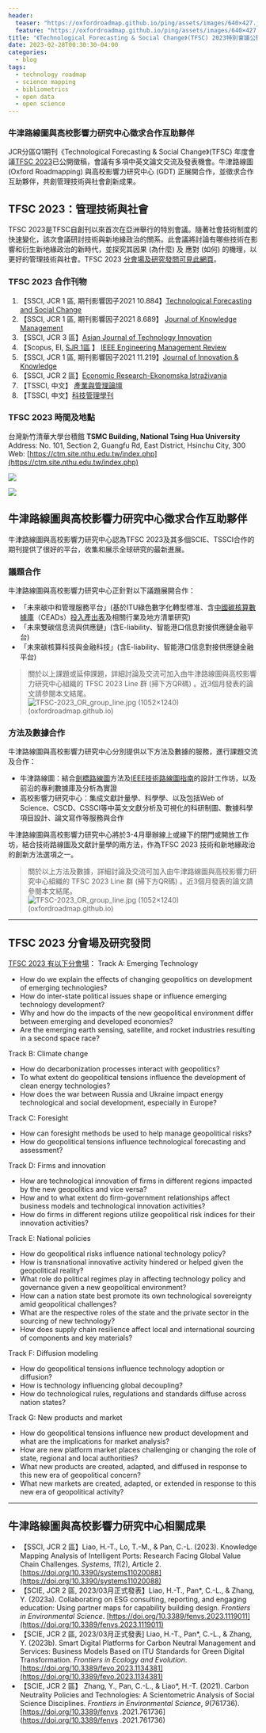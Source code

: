 ```yaml
---
header: 
  teaser: "https://oxfordroadmap.github.io/ping/assets/images/640×427.jpg"
  feature: "https://oxfordroadmap.github.io/ping/assets/images/640×427.jpg"
title: "《Technological Forecasting & Social Change》(TFSC) 2023特別會議公開徵稿"
date: 2023-02-28T00:30:30-04:00
categories:
  - blog
tags:
  - technology roadmap
  - science mapping
  - bibliometrics
  - open data
  - open science
---
```


### 牛津路線圖與高校影響力研究中心徵求合作互助夥伴

JCR分區Q1期刊《Technological Forecasting & Social Change》(TFSC) 年度會議[TFSC 2023](https://www.tfsc2023.org/)已公開徵稿，會議有多項中英文論文交流及發表機會。牛津路線圖 (Oxford Roadmapping) 與高校影響力研究中心 (GDT) 正展開合作，並徵求合作互助夥伴，共創管理技術與社會創新成果。


##  TFSC 2023：管理技術與社會

TFSC 2023是TFSC自創刊以來首次在亞洲舉行的特別會議。隨著社會技術制度的快速變化，該次會議研討技術與新地緣政治的關系。此會議將討論有哪些技術在影響和衍生新地緣政治的新時代，並探究其因果 (為什麼) 及 應對 (如何) 的機理，以更好的管理技術與社會。TFSC 2023 [分會場及研究發問可見此網頁](https://www.tfsc2023.org/tracks.php)。

### TFSC 2023 合作刊物

1. 【SSCI, JCR 1 區, 期刊影響因子2021 10.884】[Technological Forecasting and Social Change](https://www.tfsc2023.org/SI_CFP.docx?t=20230228134050)
2. 【SSCI, JCR 1 區, 期刊影響因子2021 8.689】 [Journal of Knowledge Management](https://www.emeraldgrouppublishing.com/journal/jkm#aims-and-scope)
3. 【SSCI, JCR 3 區】[Asian Journal of Technology Innovation](https://www.tandfonline.com/action/journalInformation?show=aimsScope&journalCode=rajt20)
4. 【Scopus, EI,  [SJR 1區](https://www.scimagojr.com/journalsearch.php?q=29780&tip=sid) 】 [IEEE Engineering Management Review](https://www.ieee-tems.org/ieee-engineering-management-review/)
5. 【SSCI, JCR 1 區, 期刊影響因子2021 11.219】[Journal of Innovation & Knowledge](https://www.sciencedirect.com/journal/journal-of-innovation-and-knowledge)
6. 【SSCI, JCR 2 區】[Economic Research-Ekonomska Istraživanja](https://www.tandfonline.com/action/journalInformation?show=journalMetrics&journalCode=rero20)
7. 【TSSCI, 中文】 [產業與管理論壇](https://www.tfsc2023.org/IMF_SI.docx)
8. 【TSSCI, 中文】[科技管理學刊](https://www.tfsc2023.org/TM-SI.docx)

### TFSC 2023 時間及地點

台灣新竹清華大學台積館
**TSMC Building, National Tsing Hua University**  
Address: No. 101, Section 2, Guangfu Rd, East District, Hsinchu City, 300  
Web: [https://ctm.site.nthu.edu.tw/index.php](https://ctm.site.nthu.edu.tw/index.php)

![](https://www.tfsc2023.org/images/tsmc-07.jpg)

![](https://www.tfsc2023.org/images/tsmc-10.jpg)


## 牛津路線圖與高校影響力研究中心徵求合作互助夥伴

牛津路線圖與高校影響力研究中心認為TFSC 2023及其多個SCIE、TSSCI合作的期刊提供了很好的平台，收集和展示全球研究的最新進展。

### 議題合作

牛津路線圖與高校影響力研究中心正針對以下議題展開合作：

* 「未來碳中和管理服務平台」(基於ITU綠色數字化轉型標准、含[中國碳核算數據庫](https://www.ceads.net.cn/)（CEADs）[投入產出表](https://www.ceads.net.cn/data/input_output_tables/)及相關行業及地方清單研究)
* 「未來雙碳信息流與供應鏈」(含E-liability、智能港口信息對接供應鏈金融平台)
* 「未來碳核算科技與金融科技」(含E-liability、智能港口信息對接供應鏈金融平台)

> 關於以上課題或延伸課題，詳細討論及交流可加入由牛津路線圖與高校影響力研究中心組織的 TFSC 2023 Line 群 (掃下方QR碼) 。近3個月發表的論文請參閱本文結尾。
> ![TFSC-2023_OR_group_line.jpg (1052×1240) (oxfordroadmap.github.io)](https://oxfordroadmap.github.io/ping/assets/images/groups/TFSC-2023_OR_group_line.jpeg)


### 方法及數據合作

牛津路線圖與高校影響力研究中心分別提供以下方法及數據的服務，進行課題交流及合作：

* 牛津路線圖：結合[劍橋路線圖](https://www.cambridgeroadmapping.net/)方法及[IEEE技術路線圖指南](https://roadmaps.ieee.org/guide-to-technology-roadmaps)的設計工作坊，以及前沿的專利數據庫及分析為實證
* 高校影響力研究中心：集成文獻計量學、科學學、以及包括Web of Science、CSCD、CSSCI等中英文文獻分析及可視化的科研制圖、數據科學項目設計、論文寫作等服務與合作

牛津路線圖與高校影響力研究中心將於3-4月舉辦線上或線下的閉門或開放工作坊，結合技術路線圖及文獻計量學的兩方法，作為TFSC 2023 技術和新地緣政治的創新方法選項之一。

> 關於以上方法及數據，詳細討論及交流可加入由牛津路線圖與高校影響力研究中心組織的 TFSC 2023 Line 群 (掃下方QR碼) 。近3個月發表的論文請參閱本文結尾。
> ![TFSC-2023_OR_group_line.jpg (1052×1240) (oxfordroadmap.github.io)](https://oxfordroadmap.github.io/ping/assets/images/groups/TFSC-2023_OR_group_line.jpeg)


-----
## TFSC 2023 分會場及研究發問

[TFSC 2023 有以下分會場](https://www.tfsc2023.org/tracks.php)：
Track A: Emerging Technology

-   How do we explain the effects of changing geopolitics on development of emerging technologies?
-   How do inter-state political issues shape or influence emerging technology development?
-   Why and how do the impacts of the new geopolitical environment differ between emerging and developed economies?
-   Are the emerging earth sensing, satellite, and rocket industries resulting in a second space race?

Track B: Climate change

-   How do decarbonization processes interact with geopolitics?
-   To what extent do geopolitical tensions influence the development of clean energy technologies?
-   How does the war between Russia and Ukraine impact energy technological and social development, especially in Europe?

Track C: Foresight

-   How can foresight methods be used to help manage geopolitical risks?
-   How do geopolitical tensions influence technological forecasting and assessment?

Track D: Firms and innovation

-   How are technological innovation of firms in different regions impacted by the new geopolitics and vice versa?
-   How and to what extent do firm-government relationships affect business models and technological innovation activities?
-   How do firms in different regions utilize geopolitical risk indices for their innovation activities?

Track E: National policies

-   How do geopolitical risks influence national technology policy?
-   How is transnational innovative activity hindered or helped given the geopolitical reality?
-   What role do political regimes play in affecting technology policy and governance given a new geopolitical environment?
-   How can a nation state best promote its own technological sovereignty amid geopolitical challenges?
-   What are the respective roles of the state and the private sector in the sourcing of new technology?
-   How does supply chain resilience affect local and international sourcing of components and key materials?

Track F: Diffusion modeling

-   How do geopolitical tensions influence technology adoption or diffusion?
-   How is technology influencing global decoupling?
-   How do technological rules, regulations and standards diffuse across nation states?

Track G: New products and market

-   How do geopolitical tensions influence new product development and what are the implications for market analysis?
-   How are new platform market places challenging or changing the role of state, regional and local authorities?
-   What new products are created, adapted, and diffused in response to this new era of geopolitical concern?
-   What new markets are created, adapted, or extended in response to this new era of geopolitical activity?





-----


## 牛津路線圖與高校影響力研究中心相關成果

* 【SSCI, JCR 2 區】Liao, H.-T., Lo, T.-M., & Pan, C.-L. (2023). Knowledge Mapping Analysis of Intelligent Ports: Research Facing Global Value Chain Challenges. _Systems_, _11_(2), Article 2. [https://doi.org/10.3390/systems11020088](https://doi.org/10.3390/systems11020088)
* 【SCIE, JCR 2 區, 2023/03月正式發表】Liao, H.-T., Pan\*, C.-L., & Zhang, Y. (2023a). Collaborating on ESG consulting, reporting, and engaging education: Using partner maps for capability building design. _Frontiers in Environmental Science_. [https://doi.org/10.3389/fenvs.2023.1119011](https://doi.org/10.3389/fenvs.2023.1119011)
* 【SCIE, JCR 2 區, 2023/03月正式發表\] Liao, H.-T., Pan\*, C.-L., & Zhang, Y. (2023b). Smart Digital Platforms for Carbon Neutral Management and Services: Business Models Based on ITU Standards for Green Digital Transformation. _Frontiers in Ecology and Evolution_. [https://doi.org/10.3389/fevo.2023.1134381](https://doi.org/10.3389/fevo.2023.1134381)
* 【SCIE, JCR 2 區】 Zhang, Y., Pan, C.-L., & Liao\*, H.-T. (2021). Carbon Neutrality Policies and Technologies: A Scientometric Analysis of Social Science Disciplines. _Frontiers in Environmental Science_, _9_(761736). [https://doi.org/10.3389/fenvs .2021.761736](https://doi.org/10.3389/fenvs .2021.761736)
